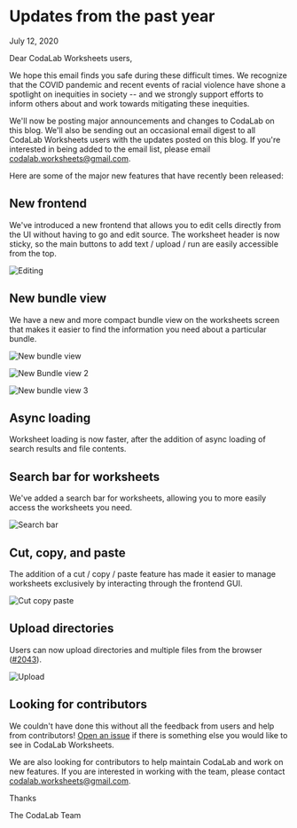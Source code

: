 # Updates from the past year

July 12, 2020

Dear CodaLab Worksheets users,

We hope this email finds you safe during these difficult times. We recognize that the COVID pandemic and recent events of racial violence have shone a spotlight on inequities in society -- and we strongly support efforts to inform others about and work towards mitigating these inequities.

We'll now be posting major announcements and changes to CodaLab on this blog. We'll also be sending out an occasional email digest to all CodaLab Worksheets users with the updates posted on this blog. If you're interested in being added to the email list, please email <a href="mailto:codalab.worksheets@gmail.com">codalab.worksheets@gmail.com</a>.

Here are some of the major new features that have recently been released:

## New frontend

We've introduced a new frontend that allows you to edit cells directly from the UI without having to go and edit source. The worksheet header is now sticky, so the main buttons to add text / upload / run are easily accessible from the top.

![Editing](https://user-images.githubusercontent.com/1689183/87085621-2e3fab80-c1fe-11ea-9270-8cf7fe03f48e.png)


## New bundle view

We have a new and more compact bundle view on the worksheets screen that makes it easier to find the information you need about a particular bundle.

![New bundle view](https://user-images.githubusercontent.com/1689183/87085264-8c1fc380-c1fd-11ea-908e-d7cfc6f48e51.png)

![New Bundle view 2](https://user-images.githubusercontent.com/1689183/87085370-c4bf9d00-c1fd-11ea-86e1-9cee4cfa78d2.png)

![New bundle view 3](https://user-images.githubusercontent.com/1689183/87085413-d739d680-c1fd-11ea-9fa1-186632ae7e95.png)


## Async loading

Worksheet loading is now faster, after the addition of async loading of search results and file contents.

## Search bar for worksheets

We've added a search bar for worksheets, allowing you to more easily access the worksheets you need.

![Search bar](https://user-images.githubusercontent.com/1689183/87085476-f173b480-c1fd-11ea-8cd6-a6121d8fced6.png)

## Cut, copy, and paste

The addition of a cut / copy / paste feature has made it easier to manage worksheets exclusively by interacting through the frontend GUI.

![Cut copy paste](https://user-images.githubusercontent.com/1689183/87085713-53ccb500-c1fe-11ea-8aec-ae75a5cc6bd5.png)

## Upload directories

Users can now upload directories and multiple files from the browser ([#2043](https://github.com/codalab/codalab-worksheets/pull/2043)).

![Upload](https://user-images.githubusercontent.com/1689183/87085758-6941df00-c1fe-11ea-9c40-c824856e45b6.png)

## Looking for contributors

We couldn't have done this without all the feedback from users and help from contributors! [Open an issue](https://github.com/codalab/codalab-worksheets/issues/new/choose) if there is something else you would like to see in CodaLab Worksheets.

We are also looking for contributors to help maintain CodaLab and work on new features. If you are interested in working with the team, please contact <a href="mailto:codalab.worksheets@gmail.com">codalab.worksheets@gmail.com</a>.

Thanks

The CodaLab Team